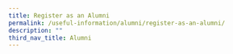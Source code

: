 ```yaml
---
title: Register as an Alumni
permalink: /useful-information/alumni/register-as-an-alumni/
description: ""
third_nav_title: Alumni
---
```

